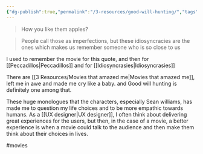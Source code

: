 ```yaml
---
{"dg-publish":true,"permalink":"/3-resources/good-will-hunting/","tags":["gardenEntry"]}
---
```



> How you like them apples?

> People call those as imperfections, but these idiosyncracies are the ones which makes us remember someone who is so close to us

I used to remember the movie for this quote, and then for [[Peccadillos\|Peccadillos]] and for [[Idiosyncrasies\|Idiosyncrasies]] 

There are [[3 Resources/Movies that amazed me\|Movies that amazed me]], left me in awe and made me cry like a baby. and Good will hunting is definitely one among that. 

These huge monologues that the characters, especially Sean williams, has made me to question my life choices and to be more empathic towards humans.  As a [[UX designer\|UX designer]], I often think about delivering great experiences for the users, but then, in the case of a movie, a better experience is when a movie could talk to the audience and then make them think about their choices in lives.

#movies
